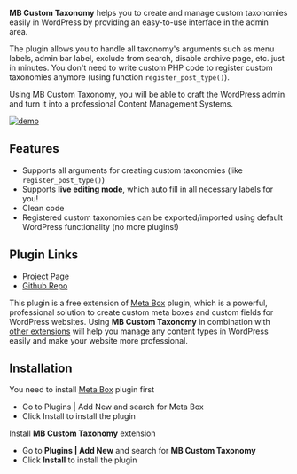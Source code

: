 **MB Custom Taxonomy** helps you to create and manage custom taxonomies easily in WordPress by providing an easy-to-use interface in the admin area.

The plugin allows you to handle all taxonomy's arguments such as menu labels, admin bar label, exclude from search, disable archive page, etc. just in minutes. You don't need to write custom PHP code to register custom taxonomies anymore (using function `register_post_type()`).

Using MB Custom Taxonomy, you will be able to craft the WordPress admin and turn it into a professional Content Management Systems.

[![demo](http://icecream.me/uploads/d33f0a5a2ef0fe54aafc95566145d8f5.png)](https://www.youtube.com/watch?v=KG_8MF9xw6E&rel=0)

## Features

* Supports all arguments for creating custom taxonomies (like `register_post_type()`)
* Supports **live editing mode**, which auto fill in all necessary labels for you!
* Clean code
* Registered custom taxonomies can be exported/imported using default WordPress functionality (no more plugins!)

## Plugin Links

- [Project Page](https://metabox.io/plugins/custom-taxonomy/)
- [Github Repo](https://github.com/rilwis/mb-custom-taxonomy/)

This plugin is a free extension of [Meta Box](https://metabox.io) plugin, which is a powerful, professional solution to create custom meta boxes and custom fields for WordPress websites. Using **MB Custom Taxonomy** in combination with [other extensions](https://metabox.io/plugins/) will help you manage any content types in WordPress easily and make your website more professional.

## Installation

You need to install [Meta Box](https://metabox.io) plugin first

- Go to Plugins | Add New and search for Meta Box
- Click Install to install the plugin

Install **MB Custom Taxonomy** extension

- Go to **Plugins | Add New** and search for **MB Custom Taxonomy**
- Click **Install** to install the plugin
